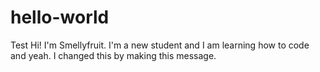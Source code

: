 # hello-world
Test
Hi! I'm Smellyfruit. I'm a new student and I am learning how to code and yeah. 
I changed this by making this message.
